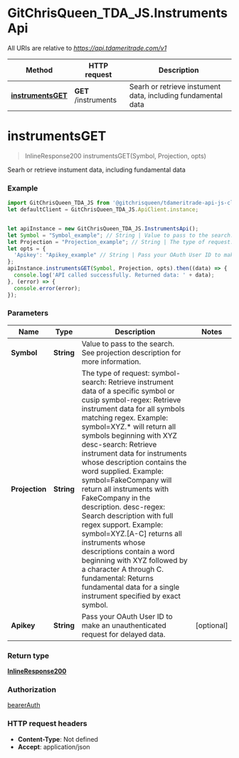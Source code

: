 # GitChrisQueen_TDA_JS.InstrumentsApi

All URIs are relative to *https://api.tdameritrade.com/v1*

Method | HTTP request | Description
------------- | ------------- | -------------
[**instrumentsGET**](InstrumentsApi.md#instrumentsGET) | **GET** /instruments | Searh or retrieve instument data, including fundamental data

<a name="instrumentsGET"></a>
# **instrumentsGET**
> InlineResponse200 instrumentsGET(Symbol, Projection, opts)

Searh or retrieve instument data, including fundamental data

### Example
```javascript
import GitChrisQueen_TDA_JS from '@gitchrisqueen/tdameritrade-api-js-client';
let defaultClient = GitChrisQueen_TDA_JS.ApiClient.instance;


let apiInstance = new GitChrisQueen_TDA_JS.InstrumentsApi();
let Symbol = "Symbol_example"; // String | Value to pass to the search. See projection description for more information.
let Projection = "Projection_example"; // String | The type of request: symbol-search: Retrieve instrument data of a specific symbol or cusip symbol-regex: Retrieve instrument data for all symbols matching regex. Example: symbol=XYZ.* will return all symbols beginning with XYZ desc-search: Retrieve instrument data for instruments whose description contains the word supplied. Example: symbol=FakeCompany will return all instruments with FakeCompany in the description. desc-regex: Search description with full regex support. Example: symbol=XYZ.[A-C] returns all instruments whose descriptions contain a word beginning with XYZ followed by a character A through C. fundamental: Returns fundamental data for a single instrument specified by exact symbol.
let opts = { 
  'Apikey': "Apikey_example" // String | Pass your OAuth User ID to make an unauthenticated request for delayed data.
};
apiInstance.instrumentsGET(Symbol, Projection, opts).then((data) => {
  console.log('API called successfully. Returned data: ' + data);
}, (error) => {
  console.error(error);
});

```

### Parameters

Name | Type | Description  | Notes
------------- | ------------- | ------------- | -------------
 **Symbol** | **String**| Value to pass to the search. See projection description for more information. | 
 **Projection** | **String**| The type of request: symbol-search: Retrieve instrument data of a specific symbol or cusip symbol-regex: Retrieve instrument data for all symbols matching regex. Example: symbol&#x3D;XYZ.* will return all symbols beginning with XYZ desc-search: Retrieve instrument data for instruments whose description contains the word supplied. Example: symbol&#x3D;FakeCompany will return all instruments with FakeCompany in the description. desc-regex: Search description with full regex support. Example: symbol&#x3D;XYZ.[A-C] returns all instruments whose descriptions contain a word beginning with XYZ followed by a character A through C. fundamental: Returns fundamental data for a single instrument specified by exact symbol. | 
 **Apikey** | **String**| Pass your OAuth User ID to make an unauthenticated request for delayed data. | [optional] 

### Return type

[**InlineResponse200**](InlineResponse200.md)

### Authorization

[bearerAuth](../README.md#bearerAuth)

### HTTP request headers

 - **Content-Type**: Not defined
 - **Accept**: application/json

